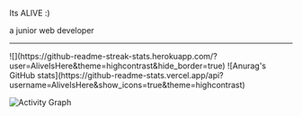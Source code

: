 <p>Its ALIVE :)</p>
<p>a junior web developer</p>
<hr>
![](https://github-readme-streak-stats.herokuapp.com/?user=AliveIsHere&theme=highcontrast&hide_border=true)
![Anurag's GitHub stats](https://github-readme-stats.vercel.app/api?username=AliveIsHere&show_icons=true&theme=highcontrast)



![Activity Graph](https://github-readme-activity-graph.vercel.app/graph?username=AliveIsHere&theme=dracula)
<!--
AliveIsHere/AliveIsHere** is a ✨ _special_ ✨ repository because its `README.md` (this file) appears on your GitHub profile.

Here are some ideas to get you started:

- 🔭 I’m currently working on ...
- 🌱 I’m currently learning ...
- 👯 I’m looking to collaborate on ...
- 🤔 I’m looking for help with ...
- 💬 Ask me about ...
- 📫 How to reach me: ...
- 😄 Pronouns: ...
- ⚡ Fun fact: ...

-->

